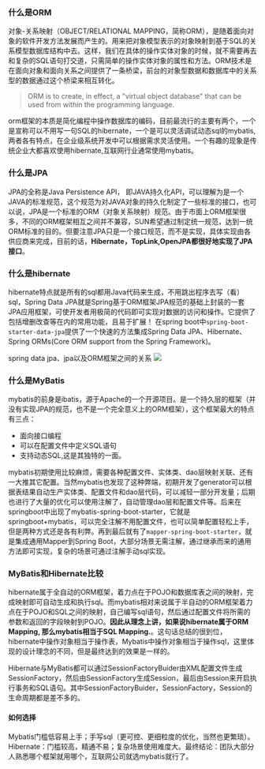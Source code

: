 
### 什么是ORM

对象-关系映射（OBJECT/RELATIONAL MAPPING，简称ORM），是随着面向对象的软件开发方法发展而产生的。用来把对象模型表示的对象映射到基于SQL的关系模型数据库结构中去。这样，我们在具体的操作实体对象的时候，就不需要再去和复杂的SQL语句打交道，只需简单的操作实体对象的属性和方法。ORM技术是在面向对象和面向关系之间提供了一条桥梁，前台的对象型数据和数据库中的关系型的数据通过这个桥梁来相互转化。

> ORM is to create, in effect, a "virtual object database" that can be used from within the programming language.

orm框架的本质是简化编程中操作数据库的编码，目前最流行的主要有两个，一个是宣称可以不用写一句SQL的hibernate，一个是可以灵活调试动态sql的mybatis,两者各有特点，在企业级系统开发中可以根据需求灵活使用。一个有趣的现象是传统企业大都喜欢使用hibernate,互联网行业通常使用mybatis。

### 什么是JPA

JPA的全称是Java Persistence API， 即JAVA持久化API，可以理解为是一个JAVA的标准规范，这个规范为对JAVA对象的持久化制定了一些标准的接口，也可以说，JPA是一个标准的ORM（对象关系映射）规范。由于市面上ORM框架很多，不同的ORM框架相互之间并不兼容，SUN希望通过制定统一规范，达到一统ORM标准的目的。但要注意JPA只是一个接口规范，而不是实现，具体实现由各供应商来完成，目前的话，**Hibernate，TopLink,OpenJPA都很好地实现了JPA接口**。 

### 什么是hibernate

hibernate特点就是所有的sql都用Java代码来生成，不用跳出程序去写（看）sql，Spring Data JPA就是Spring基于ORM框架JPA规范的基础上封装的一套JPA应用框架，可使开发者用极简的代码即可实现对数据的访问和操作。它提供了包括增删改查等在内的常用功能，且易于扩展！ 在spring boot中`spring-boot-starter-data-jpa`提供了一个快速的方法集成Spring Data JPA、Hibernate、Spring ORMs(Core ORM support from the Spring Framework)。

spring data jpa、jpa以及ORM框架之间的关系
![](http://7xry05.com1.z0.glb.clouddn.com/201709181701_866.png)


### 什么是MyBatis

mybatis的前身是ibatis，源于Apache的一个开源项目。是一个持久层的框架（并没有实现JPA的规范，也不是一个完全意义上的ORM框架），这个框架最大的特点有三点：
- 面向接口编程
- 可以在配置文件中定义SQL语句
- 支持动态SQL,这是其独特的一面。

mybatis初期使用比较麻烦，需要各种配置文件、实体类、dao层映射关联、还有一大推其它配置。当然mybatis也发现了这种弊端，初期开发了generator可以根据表结果自动生产实体类、配置文件和dao层代码，可以减轻一部分开发量；后期也进行了大量的优化可以使用注解了，自动管理dao层和配置文件等。后来在springboot中出现了mybatis-spring-boot-starter，它就是springboot+mybatis，可以完全注解不用配置文件，也可以简单配置轻松上手，但是两种方式还是各有利弊。再到最后就有了`mapper-spring-boot-starter`，就是集成通用Mapper到Spring Boot，大部分场景无需注解，通过继承而来的通用方法即可实现，复杂的场景可通过注解手动sql实现。

### MyBatis和Hibernate比较

hibernate属于全自动的ORM框架，着力点在于POJO和数据库表之间的映射，完成映射即可自动生成和执行sql。而mybatis相对来说属于半自动的ORM框架着力点在于POJO和SQL之间的映射，自己编写sql语句，然后通过配置文件将所需的参数和返回的字段映射到POJO。**因此从理念上讲，如果说hibernate属于ORM Mapping, 那么mybatis相当于SQL Mapping.**。这句话总结的很到位，hibernate中操作对象相当于操作表，Mybatis中操作对象相当于操作sql，这里体现的设计理念的不同，但是最终达到的效果是一样的。

Hibernate与MyBatis都可以通过SessionFactoryBuider由XML配置文件生成SessionFactory，然后由SessionFactory生成Session，最后由Session来开启执行事务和SQL语句。其中SessionFactoryBuider，SessionFactory，Session的生命周期都是差不多的。


#### 如何选择

Mybatis门槛低容易上手；手写sql（更可控、更细粒度的优化，当然也更繁琐）。Hibernate：门槛较高，精通不易；复杂场景使用难度大。最终结论：团队大部分人熟悉哪个框架就用哪个，互联网公司就选mybatis就行了。